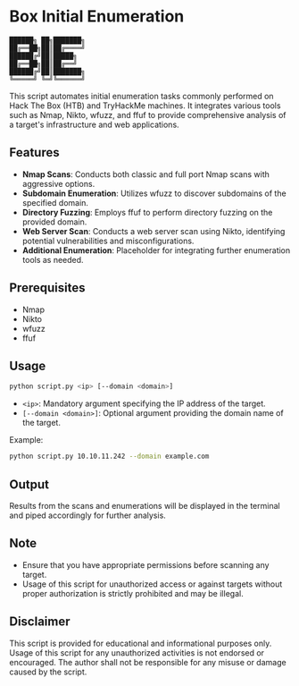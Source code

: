# Box Initial Enumeration

```
██████╗ ██╗███████╗
██╔══██╗██║██╔════╝
██████╔╝██║█████╗  
██╔══██╗██║██╔══╝  
██████╔╝██║███████╗
╚═════╝ ╚═╝╚══════╝
```

This script automates initial enumeration tasks commonly performed on Hack The Box (HTB) and TryHackMe machines. It integrates various tools such as Nmap, Nikto, wfuzz, and ffuf to provide comprehensive analysis of a target's infrastructure and web applications.

## Features

- **Nmap Scans**: Conducts both classic and full port Nmap scans with aggressive options.
- **Subdomain Enumeration**: Utilizes wfuzz to discover subdomains of the specified domain.
- **Directory Fuzzing**: Employs ffuf to perform directory fuzzing on the provided domain.
- **Web Server Scan**: Conducts a web server scan using Nikto, identifying potential vulnerabilities and misconfigurations.
- **Additional Enumeration**: Placeholder for integrating further enumeration tools as needed.

## Prerequisites

- Nmap
- Nikto
- wfuzz
- ffuf

## Usage

```bash
python script.py <ip> [--domain <domain>]
```

- `<ip>`: Mandatory argument specifying the IP address of the target.
- `[--domain <domain>]`: Optional argument providing the domain name of the target.

Example:

```bash
python script.py 10.10.11.242 --domain example.com
```

## Output

Results from the scans and enumerations will be displayed in the terminal and piped accordingly for further analysis.

## Note

- Ensure that you have appropriate permissions before scanning any target.
- Usage of this script for unauthorized access or against targets without proper authorization is strictly prohibited and may be illegal.

## Disclaimer

This script is provided for educational and informational purposes only. Usage of this script for any unauthorized activities is not endorsed or encouraged. The author shall not be responsible for any misuse or damage caused by the script.
